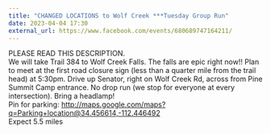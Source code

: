 ```yaml
---
title: "CHANGED LOCATIONS to Wolf Creek ***Tuesday Group Run"
date: 2023-04-04 17:30
external_url: https://www.facebook.com/events/680689747164211/
---
```

PLEASE READ THIS DESCRIPTION. <br>
  We will take Trail 384 to Wolf Creek Falls. The falls are epic right now!! Plan to meet at the first road closure sign (less than a quarter mile from the trail head) at 5&#58;30pm. Drive up Senator, right on Wolf Creek Rd, across from Pine Summit Camp entrance. No drop run (we stop for everyone at every intersection). Bring a headlamp!<br>
  Pin for parking&#58; [http://maps.google.com/maps?q=Parking+location@34.456614,-112.446492<br>
](http://maps.google.com/maps?q=Parking+location@34.456614,-112.446492<br>
)  Expect 5.5 miles<br>
  <br>
  
